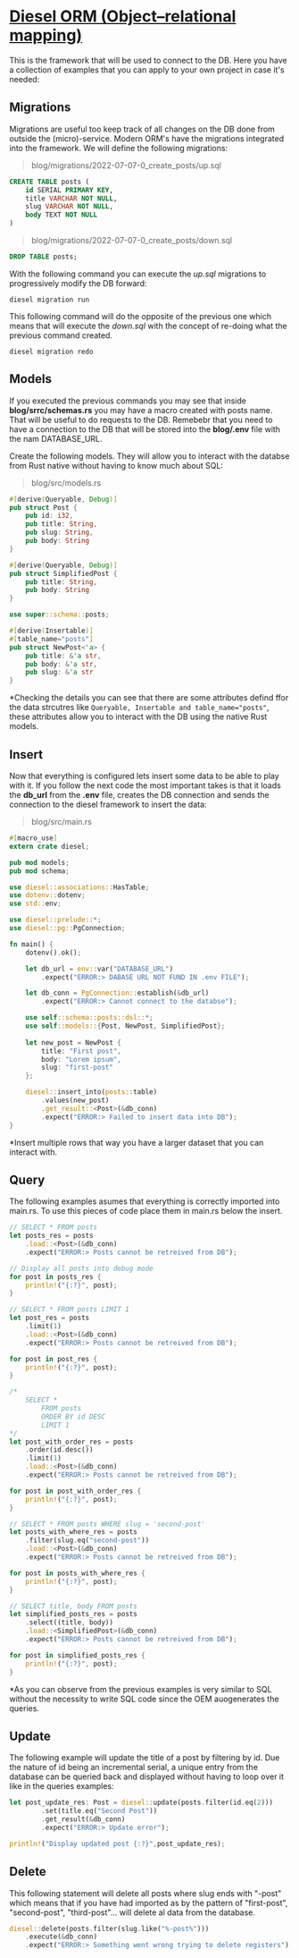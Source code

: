 # [Diesel ORM (Object–relational mapping)](https://en.wikipedia.org/wiki/Object%E2%80%93relational_mapping)

This is the framework that will be used to connect to the DB. Here you have a collection of examples that you can apply to your own project in case it's needed:

## Migrations

Migrations are useful too keep track of all changes on the DB done from outside the (micro)-service. Modern ORM's have the migrations integrated into the framework. We will define the following migrations:

> blog/migrations/2022-07-07-0_create_posts/up.sql
```SQL
CREATE TABLE posts (
    id SERIAL PRIMARY KEY,
    title VARCHAR NOT NULL,
    slug VARCHAR NOT NULL,
    body TEXT NOT NULL
)
```

> blog/migrations/2022-07-07-0_create_posts/down.sql
```SQL
DROP TABLE posts;
```

With the following command you can execute the *up.sql* migrations to progressively modify the DB forward:
```
diesel migration run
```

This following command will do the opposite of the previous one which means that will execute the *down.sql* with the concept of re-doing what the previous command created.
```
diesel migration redo
```

## Models

If you executed the previous commands you may see that inside **blog/srrc/schemas.rs** you may have a macro created with posts name. That will be useful to do requests to the DB. Remebebr that you need to have a connection to the DB that will be stored into the **blog/.env** file with the nam DATABASE_URL.

Create the following models. They will allow you to interact with the databse from Rust native without having to know much about SQL:

> blog/src/models.rs
```rust
#[derive(Queryable, Debug)]
pub struct Post {
    pub id: i32,
    pub title: String,
    pub slug: String,
    pub body: String
}

#[derive(Queryable, Debug)]
pub struct SimplifiedPost {
    pub title: String,
    pub body: String
}

use super::schema::posts;

#[derive(Insertable)]
#[table_name="posts"]
pub struct NewPost<'a> {
    pub title: &'a str,
    pub body: &'a str,
    pub slug: &'a str
}
```
*Checking the details you can see that there are some attributes defind ffor the data strcutres like `Queryable, Insertable and table_name="posts"`, these attributes allow you to interact with the DB using the native Rust models.

## Insert

Now that everything is configured lets insert some data to be able to play with it. If you follow the next code the most important takes is that it loads the **db_url** from the **.env** file, creates the DB connection and sends the connection to the diesel framework to insert the data:

> blog/src/main.rs
```rust
#[macro_use]
extern crate diesel;

pub mod models;
pub mod schema;

use diesel::associations::HasTable;
use dotenv::dotenv;
use std::env;

use diesel::prelude::*;
use diesel::pg::PgConnection;

fn main() {
    dotenv().ok();

    let db_url = env::var("DATABASE_URL")
        .expect("ERROR:> DABASE URL NOT FUND IN .env FILE");

    let db_conn = PgConnection::establish(&db_url)
        .expect("ERROR:> Cannot connect to the databse");

    use self::schema::posts::dsl::*;
    use self::models::{Post, NewPost, SimplifiedPost};
    
    let new_post = NewPost {
        title: "First post",
        body: "Lorem ipsum",
        slug: "first-post"
    };

    diesel::insert_into(posts::table)
        .values(new_post)
        .get_result::<Post>(&db_conn)
        .expect("ERROR:> Failed to insert data into DB");
}
```
*Insert multiple rows that way you have a larger dataset that you can interact with.

## Query

The following examples asumes that everything is correctly imported into main.rs. To use this pieces of code place them in main.rs below the insert.

```rs
// SELECT * FROM posts
let posts_res = posts
    .load::<Post>(&db_conn)
    .expect("ERROR:> Posts cannot be retreived from DB");

// Display all posts into debug mode
for post in posts_res {
    println!("{:?}", post);
}
```

```rs
// SELECT * FROM posts LIMIT 1
let post_res = posts
    .limit(1)
    .load::<Post>(&db_conn)
    .expect("ERROR:> Posts cannot be retreived from DB");

for post in post_res {
    println!("{:?}", post);
}
```

```rs
/*
    SELECT * 
        FROM posts 
        ORDER BY id DESC
        LIMIT 1
*/
let post_with_order_res = posts
    .order(id.desc())
    .limit(1)
    .load::<Post>(&db_conn)
    .expect("ERROR:> Posts cannot be retreived from DB");

for post in post_with_order_res {
    println!("{:?}", post);
}
```

```rs
// SELECT * FROM posts WHERE slug = 'second-post'
let posts_with_where_res = posts
    .filter(slug.eq("second-post"))
    .load::<Post>(&db_conn)
    .expect("ERROR:> Posts cannot be retreived from DB");

for post in posts_with_where_res {
    println!("{:?}", post);
}
```

```rs
// SELECT title, body FROM posts
let simplified_posts_res = posts
    .select((title, body))
    .load::<SimplifiedPost>(&db_conn)
    .expect("ERROR:> Posts cannot be retreived from DB");

for post in simplified_posts_res {
    println!("{:?}", post);
}
```

*As you can observe from the previous examples is very similar to SQL without the necessity to write SQL code since the OEM auogenerates the queries.

## Update

The following example will update the title of a post by filtering by id. Due the nature of id being an incremental serial, a unique entry from the database can be queried back and displayed without having to loop over it like in the queries examples:

```rust
let post_update_res: Post = diesel::update(posts.filter(id.eq(2)))
        .set(title.eq("Second Post"))
        .get_result(&db_conn)
        .expect("ERROR:> Update error");

println!("Display updated post {:?}",post_update_res);

```

## Delete

This following statement will delete all posts where slug ends with "-post" which means that if you have had imported as by the pattern of "first-post", "second-post", "third-post"... will delete al data from the database.

```rust
diesel::delete(posts.filter(slug.like("%-post%")))
    .execute(&db_conn)
    .expect("ERROR:> Something went wrong trying to delete registers");
```